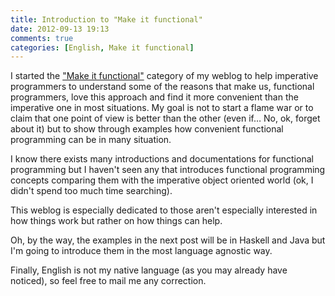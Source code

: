 ```yaml
---
title: Introduction to "Make it functional"
date: 2012-09-13 19:13
comments: true
categories: [English, Make it functional]
---
```


I started the ["Make it functional"][mif] category of my weblog to help
imperative programmers to understand some of the reasons that make us,
functional programmers, love this approach and find it more convenient than the
imperative one in most situations. My goal is not to start a flame war or to
claim that one point of view is better than the other (even if… No, ok, forget
about it) but to show through examples how convenient functional programming can
be in many situation.

I know there exists many introductions and documentations for functional
programming but I haven't seen any that introduces functional programming
concepts comparing them with the imperative object oriented world (ok, I
didn't spend too much time searching).

This weblog is especially dedicated to those aren't especially interested in how
things work but rather on how things can help.

Oh, by the way, the examples in the next post will be in Haskell and Java but
I'm going to introduce them in the most language agnostic way.

Finally, English is not my native language (as you may already have noticed),
so feel free to mail me any correction.

[mif]: /categories.html#Make%20it%20functional-ref
  (The homepage of this category)
